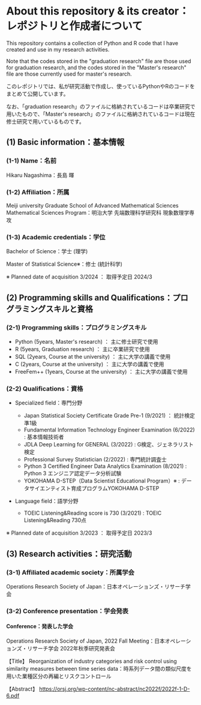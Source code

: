# About this repository & its creator：レポジトリと作成者について

This repository contains a collection of Python and R code that I have created and use in my research activities.

Note that the codes stored in the "graduation research" file are those used for graduation research, and the codes stored in the "Master's research" file are those currently used for master's research.

このレポジトリでは、私が研究活動で作成し、使っているPythonやRのコードをまとめて公開しています。

なお、「graduation research」のファイルに格納されているコードは卒業研究で用いたもので、「Master's research」のファイルに格納されているコードは現在修士研究で用いているものです。

## (1) Basic information：基本情報
### (1-1) Name：名前
Hikaru Nagashima：長島 暉

### (1-2) Affiliation：所属
Meiji university Graduate School of Advanced Mathematical Sciences Mathematical Sciences Program：明治大学 先端数理科学研究科 現象数理学専攻

### (1-3) Academic credentials：学位
Bachelor of Science：学士 (理学)

Master of Statistical Science※：修士 (統計科学)

※ Planned date of acquisition 3/2024 ： 取得予定日 2024/3

## (2) Programming skills and Qualifications：プログラミングスキルと資格
### (2-1) Programming skills：プログラミングスキル
- Python (5years, Master's research) ： 主に修士研究で使用
- R (5years, Graduation research) ： 主に卒業研究で使用
- SQL (2years, Course at the university) ： 主に大学の講義で使用
- C (2years, Course at the university) ： 主に大学の講義で使用
- FreeFem++ (1years, Course at the university) ： 主に大学の講義で使用

### (2-2) Qualifications：資格
- Specialized field：専門分野
  - Japan Statistical Society Certificate Grade Pre-1 (9/2021) ： 統計検定準1級
  - Fundamental Information Technology Engineer Examination (6/2022) : 基本情報技術者
  - JDLA Deep Learning for GENERAL (3/2022) : G検定、ジェネラリスト検定
  - Professional Survey Statistician (2/2022) : 専門統計調査士
  - Python 3 Certified Engineer Data Analytics Examination (8/2021) : Python 3 エンジニア認定データ分析試験
  - YOKOHAMA D-STEP（Data Scientist Educational Program）※ : データサイエンティスト育成プログラムYOKOHAMA D-STEP
 
- Language field：語学分野
  - TOEIC Listening&Reading score is 730 (3/2021) : TOEIC Listening&Reading 730点

※ Planned date of acquisition 3/2023 ： 取得予定日 2023/3

## (3) Research activities：研究活動
### (3-1) Affiliated academic society：所属学会
Operations Research Society of Japan：日本オペレーションズ・リサーチ学会

### (3-2) Conference presentation：学会発表
#### Conference：発表した学会
Operations Research Society of Japan, 2022 Fall Meeting：日本オペレーションズ・リサーチ学会 2022年秋季研究発表会

  【Title】
  Reorganization of industry categories and risk control using similarity measures between time series data：時系列データ間の類似尺度を用いた業種区分の再編とリスクコントロール

  【Abstract】
  https://orsj.org/wp-content/nc-abstract/nc2022f/2022f-1-D-6.pdf

